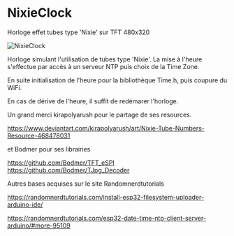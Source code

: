 # NixieClock
Horloge effet tubes type 'Nixie' sur TFT 480x320

![NixieClock](https://github.com/user-attachments/assets/63c829ac-6304-44e7-9e2a-a9d5687044bb)

Horloge simulant l'utilisation de tubes type 'Nixie'.
La mise à l'heure s'effectue par accès à un serveur NTP puis choix de la Time Zone.

En suite initialisation de l'heure pour la bibliothèque Time.h, puis coupure du WiFi.

En cas de dérive de l'heure, il suffit de redémarer l'horloge.


Un grand merci kirapolyarush pour le partage de ses resources.

https://www.deviantart.com/kirapolyarush/art/Nixie-Tube-Numbers-Resource-468478031


et Bodmer pour ses librairies

https://github.com/Bodmer/TFT_eSPI https://github.com/Bodmer/TJpg_Decoder

Autres bases acquises sur le site Randomnerdtutorials

https://randomnerdtutorials.com/install-esp32-filesystem-uploader-arduino-ide/ 

https://randomnerdtutorials.com/esp32-date-time-ntp-client-server-arduino/#more-95109


